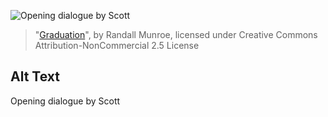 ![Opening dialogue by Scott](https://imgs.xkcd.com/comics/graduation.jpg)
> "[Graduation](https://xkcd.com/59/)", by Randall Munroe, licensed under Creative Commons Attribution-NonCommercial 2.5 License

## Alt Text
Opening dialogue by Scott
